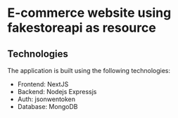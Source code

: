 # E-commerce website using fakestoreapi as resource

## Technologies

The application is built using the following technologies:

* Frontend: NextJS
* Backend: Nodejs Expressjs
* Auth: jsonwentoken
* Database: MongoDB